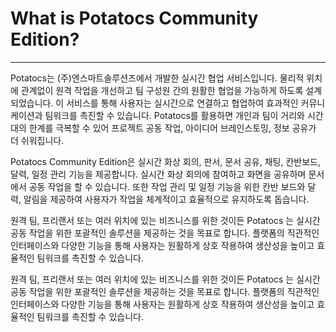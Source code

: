 # What is Potatocs Community Edition?

---

Potatocs는 (주)엔스마트솔루션즈에서 개발한 실시간 협업 서비스입니다. 물리적 위치에 관계없이 원격 작업을 개선하고 팀 구성원 간의 원활한 협업을 가능하게 하도록 설계되었습니다. 이 서비스를 통해 사용자는 실시간으로 연결하고 협업하여 효과적인 커뮤니케이션과 팀워크를 촉진할 수 있습니다. Potatocs를 활용하면 개인과 팀이 거리와 시간대의 한계를 극복할 수 있어 프로젝트 공동 작업, 아이디어 브레인스토밍, 정보 공유가 더 쉬워집니다.

Potatocs Community Edition은 실시간 화상 회의, 판서, 문서 공유, 채팅, 칸반보드, 달력, 일정 관리 기능을 제공합니다. 실시간 화상 회의에 참여하고 화면을 공유하며 문서에서 공동 작업을 할 수 있습니다. 또한 작업 관리 및 일정 기능을 위한 칸반 보드와 달력, 알림을 제공하여 사용자가 작업을 체계적이고 효율적으로 유지하도록 돕습니다.

원격 팀, 프리랜서 또는 여러 위치에 있는 비즈니스를 위한 것이든 Potatocs 는 실시간 공동 작업을 위한 포괄적인 솔루션을 제공하는 것을 목표로 합니다. 플랫폼의 직관적인 인터페이스와 다양한 기능을 통해 사용자는 원활하게 상호 작용하여 생산성을 높이고 효율적인 팀워크를 촉진할 수 있습니다.

원격 팀, 프리랜서 또는 여러 위치에 있는 비즈니스를 위한 것이든 Potatocs 는 실시간 공동 작업을 위한 포괄적인 솔루션을 제공하는 것을 목표로 합니다. 플랫폼의 직관적인 인터페이스와 다양한 기능을 통해 사용자는 원활하게 상호 작용하여 생산성을 높이고 효율적인 팀워크를 촉진할 수 있습니다.
